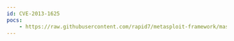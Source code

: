 ```yaml
---
id: CVE-2013-1625
pocs:
    - https://raw.githubusercontent.com/rapid7/metasploit-framework/master/modules/auxiliary/scanner/http/titan_ftp_admin_pwd.rb
---
```

